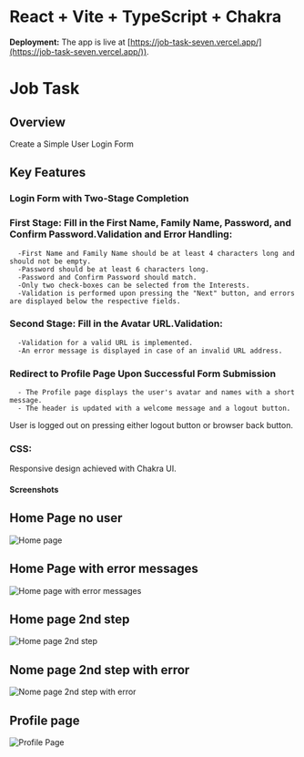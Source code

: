 # React + Vite + TypeScript + Chakra

**Deployment:** The app is live at [https://job-task-seven.vercel.app/](https://job-task-seven.vercel.app/)).


# Job Task

## Overview
Create a Simple User Login Form

## Key Features

### Login Form with Two-Stage Completion

### First Stage: Fill in the First Name, Family Name, Password, and Confirm Password.Validation and Error Handling:
      -First Name and Family Name should be at least 4 characters long and should not be empty.
      -Password should be at least 6 characters long.
      -Password and Confirm Password should match.
      -Only two check-boxes can be selected from the Interests.
      -Validation is performed upon pressing the "Next" button, and errors are displayed below the respective fields. 
  
### Second Stage: Fill in the Avatar URL.Validation:
      -Validation for a valid URL is implemented.
      -An error message is displayed in case of an invalid URL address.

### Redirect to Profile Page Upon Successful Form Submission
      - The Profile page displays the user's avatar and names with a short message.
      - The header is updated with a welcome message and a logout button.

User is logged out on pressing either logout button or browser back button.


###  CSS:
Responsive design achieved with Chakra UI.


#### Screenshots

## Home Page no user
![Home page](https://github.com/KostovPV/BLACKDEEP-TECHNOLOGIES/assets/106186518/85d1c16e-3d41-4f1a-9592-f042116745a2)


## Home Page with error messages
![Home page with error messages](https://github.com/KostovPV/BLACKDEEP-TECHNOLOGIES/assets/106186518/384108f3-4821-4205-81df-83d01b476fbd)


## Home page 2nd step
![Home page 2nd step](https://github.com/KostovPV/BLACKDEEP-TECHNOLOGIES/assets/106186518/d925c06c-0024-4bc8-97bb-ab43260ee46d)


## Nome page 2nd step with error
![Nome page 2nd step with error](https://github.com/KostovPV/BLACKDEEP-TECHNOLOGIES/assets/106186518/ac308bed-d80c-44d8-8137-500793555d0a)

## Profile page
![Profile Page](https://github.com/KostovPV/BLACKDEEP-TECHNOLOGIES/assets/106186518/427bff4c-84ad-48d7-afb0-32a60680e831)


